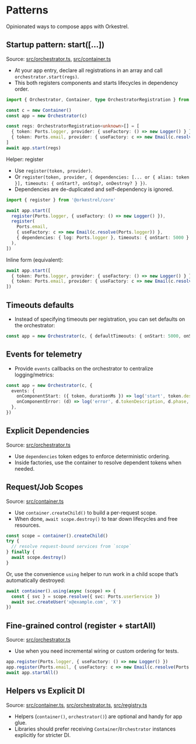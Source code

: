 # Patterns

Opinionated ways to compose apps with Orkestrel.

## Startup pattern: start([...])
Source: [src/orchestrator.ts](../src/orchestrator.ts), [src/container.ts](../src/container.ts)
- At your app entry, declare all registrations in an array and call `orchestrator.start(regs)`.
- This both registers components and starts lifecycles in dependency order.

```ts
import { Orchestrator, Container, type OrchestratorRegistration } from '@orkestrel/core'

const c = new Container()
const app = new Orchestrator(c)

const regs: OrchestratorRegistration<unknown>[] = [
  { token: Ports.logger, provider: { useFactory: () => new Logger() } },
  { token: Ports.email, provider: { useFactory: c => new Email(c.resolve(Ports.logger)) }, dependencies: [Ports.logger] },
]
await app.start(regs)
```

Helper: register
- Use `register(token, provider)`.
- Or `register(token, provider, { dependencies: [... or { alias: token }], timeouts: { onStart?, onStop?, onDestroy? } })`.
- Dependencies are de-duplicated and self-dependency is ignored.

```ts
import { register } from '@orkestrel/core'

await app.start([
  register(Ports.logger, { useFactory: () => new Logger() }),
  register(
    Ports.email,
    { useFactory: c => new Email(c.resolve(Ports.logger)) },
    { dependencies: { log: Ports.logger }, timeouts: { onStart: 5000 } }
  ),
])
```

Inline form (equivalent):
```ts
await app.start([
  { token: Ports.logger, provider: { useFactory: () => new Logger() } },
  { token: Ports.email, provider: { useFactory: c => new Email(c.resolve(Ports.logger)) }, dependencies: [Ports.logger], timeouts: { onStart: 5000 } },
])
```

## Timeouts defaults
- Instead of specifying timeouts per registration, you can set defaults on the orchestrator:

```ts
const app = new Orchestrator(c, { defaultTimeouts: { onStart: 5000, onStop: 2000, onDestroy: 2000 } })
```

## Events for telemetry
- Provide `events` callbacks on the orchestrator to centralize logging/metrics:

```ts
const app = new Orchestrator(c, {
  events: {
    onComponentStart: ({ token, durationMs }) => log('start', token.description, durationMs),
    onComponentError: (d) => log('error', d.tokenDescription, d.phase, d.timedOut),
  },
})
```

## Explicit Dependencies
Source: [src/orchestrator.ts](../src/orchestrator.ts)
- Use `dependencies` token edges to enforce deterministic ordering.
- Inside factories, use the container to resolve dependent tokens when needed.

## Request/Job Scopes
Source: [src/container.ts](../src/container.ts)
- Use `container.createChild()` to build a per-request scope.
- When done, `await scope.destroy()` to tear down lifecycles and free resources.

```ts
const scope = container().createChild()
try {
  // resolve request-bound services from `scope`
} finally {
  await scope.destroy()
}
```

Or, use the convenience `using` helper to run work in a child scope that’s automatically destroyed:
```ts
await container().using(async (scope) => {
  const { svc } = scope.resolve({ svc: Ports.userService })
  await svc.createUser('x@example.com', 'X')
})
```

## Fine-grained control (register + startAll)
Source: [src/orchestrator.ts](../src/orchestrator.ts)
- Use when you need incremental wiring or custom ordering for tests.

```ts
app.register(Ports.logger, { useFactory: () => new Logger() })
app.register(Ports.email, { useFactory: c => new Email(c.resolve(Ports.logger)) }, [Ports.logger])
await app.startAll()
```

## Helpers vs Explicit DI
Source: [src/container.ts](../src/container.ts), [src/orchestrator.ts](../src/orchestrator.ts), [src/registry.ts](../src/registry.ts)
- Helpers (`container()`, `orchestrator()`) are optional and handy for app glue.
- Libraries should prefer receiving `Container`/`Orchestrator` instances explicitly for stricter DI.
